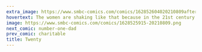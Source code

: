 ```yaml
---
extra_image: https://www.smbc-comics.com/comics/162852604020210809after.png
hovertext: The women are shaking like that because in the 21st century disease wasn't cured yet.
image: https://www.smbc-comics.com/comics/1628525915-20210809.png
next_comic: number-one-dad
prev_comic: charitable
title: Twenty
---
```


